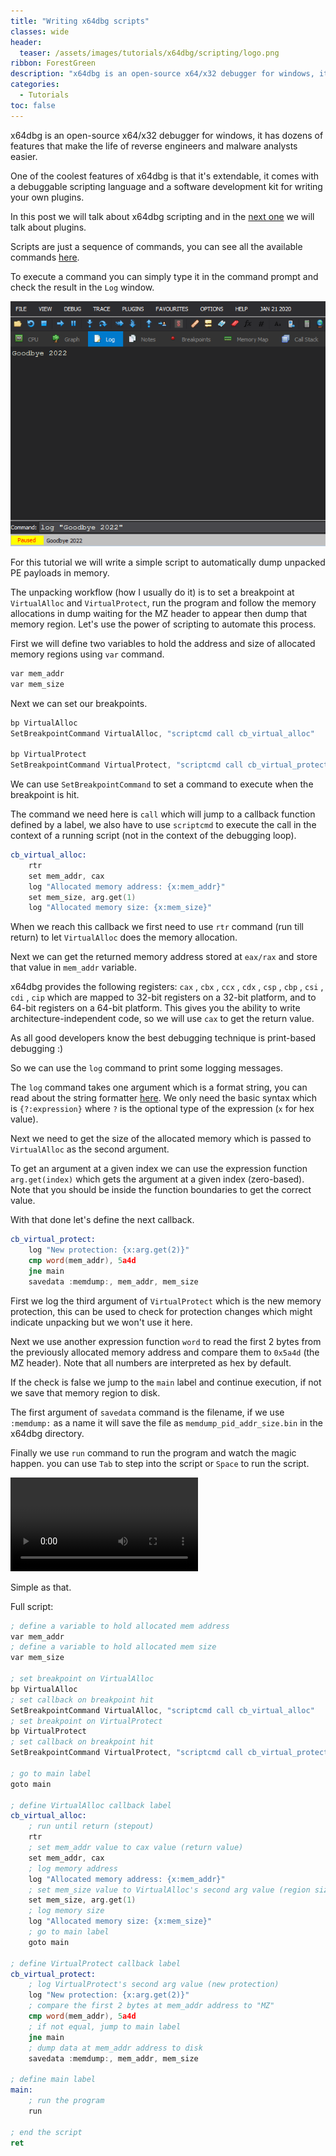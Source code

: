 ```yaml
---
title: "Writing x64dbg scripts"
classes: wide
header:
  teaser: /assets/images/tutorials/x64dbg/scripting/logo.png
ribbon: ForestGreen
description: "x64dbg is an open-source x64/x32 debugger for windows, it has dozens of features that make the life of reverse engineers and malware..."
categories:
  - Tutorials
toc: false
---
```


x64dbg is an open-source x64/x32 debugger for windows, it has dozens of features that make the life of reverse engineers and malware analysts easier.

One of the coolest features of x64dbg is that it's extendable, it comes with a debuggable scripting language and a software development kit for writing your own plugins.

In this post we will talk about x64dbg scripting and in the [next one](https://n1ght-w0lf.github.io/tutorials/writing-x64dbg-plugins) we will talk about plugins.

Scripts are just a sequence of commands, you can see all the available commands [here](https://help.x64dbg.com/en/latest/commands/index.html).

To execute a command you can simply type it in the command prompt and check the result in the `Log` window.

[![1](/assets/images/tutorials/x64dbg/scripting/1.png)](/assets/images/tutorials/x64dbg/scripting/1.png)

For this tutorial we will write a simple script to automatically dump unpacked PE payloads in memory.

The unpacking workflow (how I usually do it) is to set a breakpoint at `VirtualAlloc` and `VirtualProtect`, run the program and follow the memory allocations in dump waiting for the MZ header to appear then dump that memory region. Let's use the power of scripting to automate this process.

First we will define two variables to hold the address and size of allocated memory regions using `var` command. 

```nasm
var mem_addr
var mem_size
```

Next we can set our breakpoints.

```nasm
bp VirtualAlloc
SetBreakpointCommand VirtualAlloc, "scriptcmd call cb_virtual_alloc"

bp VirtualProtect
SetBreakpointCommand VirtualProtect, "scriptcmd call cb_virtual_protect"
```

We can use `SetBreakpointCommand` to set a command to execute when the breakpoint is hit.

The command we need here is `call` which will jump to a callback function defined by a label, we also have to use `scriptcmd` to execute the call in the context of a running script (not in the context of the debugging loop).

```nasm
cb_virtual_alloc:
    rtr
    set mem_addr, cax
    log "Allocated memory address: {x:mem_addr}"
    set mem_size, arg.get(1)
    log "Allocated memory size: {x:mem_size}"
```

When we reach this callback we first need to use `rtr` command (run till return) to let `VirtualAlloc` does the memory allocation.

Next we can get the returned memory address stored at `eax/rax` and store that value in `mem_addr` variable.

x64dbg provides the following registers: `cax` , `cbx` , `ccx` , `cdx` , `csp` , `cbp` , `csi` , `cdi` , `cip` which are mapped to 32-bit registers on a 32-bit platform, and to 64-bit registers on a 64-bit platform. This gives you the ability to write architecture-independent code, so we will use `cax` to get the return value.

As all good developers know the best debugging technique is print-based debugging :)

So we can use the `log` command to print some logging messages.

The `log` command takes one argument which is a format string, you can read about the string formatter [here](https://help.x64dbg.com/en/latest/introduction/Formatting.html). We only need the basic syntax which is `{?:expression}` where `?` is the optional type of the expression (`x` for hex value).

Next we need to get the size of the allocated memory which is passed to `VirtualAlloc` as the second argument.

To get an argument at a given index we can use the expression function `arg.get(index)` which gets the argument at a given index (zero-based). Note that you should be inside the function boundaries to get the correct value.

With that done let's define the next callback.

```nasm
cb_virtual_protect:
    log "New protection: {x:arg.get(2)}"
    cmp word(mem_addr), 5a4d
    jne main
    savedata :memdump:, mem_addr, mem_size
```

First we log the third argument of `VirtualProtect` which is the new memory protection, this can be used to check for protection changes which might indicate unpacking but we won't use it here.

Next we use another expression function `word` to read the first 2 bytes from the previously allocated memory address and compare them to `0x5a4d` (the MZ header). Note that all numbers are interpreted as hex by default.

If the check is false we jump to the `main` label and continue execution, if not we save that memory region to disk.

The first argument of `savedata` command is the filename, if we use `:memdump:` as a name it will save the file as `memdump_pid_addr_size.bin` in the x64dbg directory.

Finally we use `run` command to run the program and watch the magic happen. you can use `Tab` to step into the script or `Space` to run the script.

![2](/assets/videos/tutorials/x64dbg/scripting/script.mp4)

Simple as that.

Full script:

```nasm
; define a variable to hold allocated mem address
var mem_addr
; define a variable to hold allocated mem size
var mem_size

; set breakpoint on VirtualAlloc
bp VirtualAlloc
; set callback on breakpoint hit
SetBreakpointCommand VirtualAlloc, "scriptcmd call cb_virtual_alloc"
; set breakpoint on VirtualProtect
bp VirtualProtect
; set callback on breakpoint hit
SetBreakpointCommand VirtualProtect, "scriptcmd call cb_virtual_protect"

; go to main label
goto main

; define VirtualAlloc callback label
cb_virtual_alloc:
    ; run until return (stepout)
    rtr
    ; set mem_addr value to cax value (return value)
    set mem_addr, cax
    ; log memory address
    log "Allocated memory address: {x:mem_addr}"
    ; set mem_size value to VirtualAlloc's second arg value (region size)
    set mem_size, arg.get(1)
    ; log memory size
    log "Allocated memory size: {x:mem_size}"
    ; go to main label
    goto main

; define VirtualProtect callback label
cb_virtual_protect:
    ; log VirtualProtect's second arg value (new protection)
    log "New protection: {x:arg.get(2)}"
    ; compare the first 2 bytes at mem_addr address to "MZ"
    cmp word(mem_addr), 5a4d
    ; if not equal, jump to main label
    jne main
    ; dump data at mem_addr address to disk
    savedata :memdump:, mem_addr, mem_size

; define main label
main:
    ; run the program
    run

; end the script
ret
```
